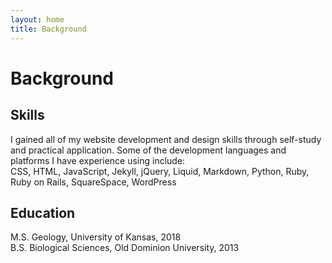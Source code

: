 ```yaml
---
layout: home
title: Background
---
```

<div class="row h-15 pt-5 text-center no-gutters header">
	<div class="col my-auto" id="background">
		<h1>Background</h1>
	</div>
</div>

<div class="row h-80 background text-center no-gutters" id="backgroundtext">
	<div class="col my-auto px-2 py-5 textbg" >
		<h2>Skills</h2>
		<p>I gained all of my website development and design skills through self-study and practical application. Some of the development languages and platforms I have experience using include: <br />
		CSS, HTML, JavaScript, Jekyll, jQuery, Liquid, Markdown, Python, Ruby, Ruby on Rails, SquareSpace, WordPress</p>
		<h2>Education</h2>
		<p>M.S. Geology, University of Kansas, 2018<br />
		B.S. Biological Sciences, Old Dominion University, 2013</p>
	</div>
</div>